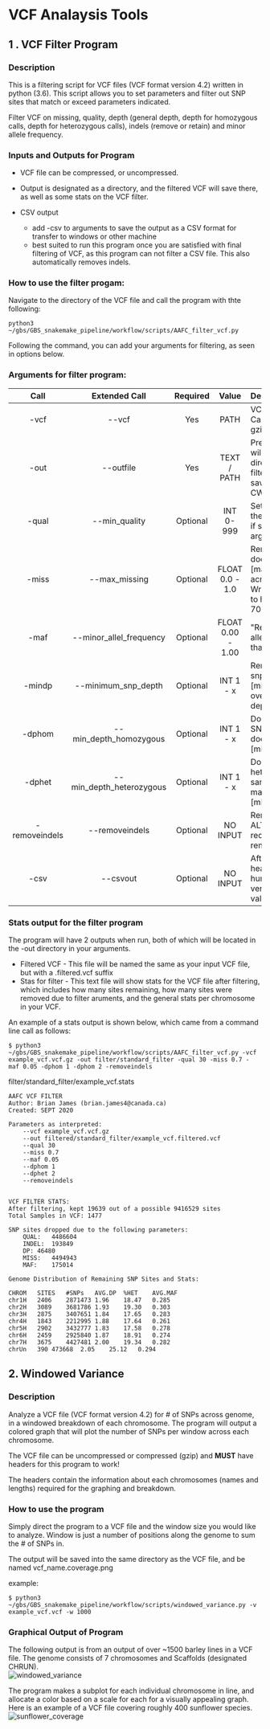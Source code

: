 # VCF Analaysis Tools

## **1 . VCF Filter Program**

### **Description**
This is a filtering script for VCF files (VCF format version 4.2) written in python (3.6).  This script allows you to set parameters and filter out SNP sites that match or exceed parameters indicated. 

Filter VCF on missing, quality, depth (general depth, depth for homozygous calls, depth for heterozygous calls), indels (remove or retain) and minor allele frequency.

### **Inputs and Outputs for Program**

- VCF file can be compressed, or uncompressed.  

- Output is designated as a directory, and the filtered VCF will save there, as well as some stats on the VCF filter.

- CSV output  
    - add -csv to arguments to save the output as a CSV format for transfer to windows or other machine
    - best suited to run this program once you are satisfied with final filtering of VCF, as this program can not filter a CSV file. This also automatically removes indels.


### **How to use the filter progam:**
Navigate to the directory of the VCF file and call the program with thte following:

```
python3 ~/gbs/GBS_snakemake_pipeline/workflow/scripts/AAFC_filter_vcf.py 
```
Following the command, you can add your arguments for filtering, as seen in options below.


### **Arguments for filter program:**
| Call | Extended Call | Required | Value | Description |
| :--: | :----: | :-----: | :----------: | :--------------- |
| -vcf | --vcf | Yes | PATH | VCF file you want to filter.  Can be compressed with gzip or uncompressed |
| -out | --outfile | Yes | TEXT / PATH | Prefix for this filter, this will be the name of a new directory where the filtered VCF file will be saved (relative to path of CWD) |
| -qual | --min_quality | Optional | INT 0-999 | Set the QUAL minimum for the SNP site, remove SNP if score is below [qual] argument |
| -miss | --max_missing | Optional | FLOAT 0.0 - 1.0 | Remove SNP site if site doesn't have AT LEAST [max_missing] calls across all samples in site. Written as % of samples to have a call ie. 0.7 == 70% of samples with call) |
| -maf | --minor_allel_frequency | Optional | FLOAT 0.00 - 1.00 | "Remove SNP site if minor allele frequency is LOWER than [minor_allele_freq] |
| -mindp | --minimum_snp_depth | Optional | INT 1 - x | Remove SNP site when snp depth is BELOW [minimimum_snp_depth], over_rides homo/het depth if higher |
| -dphom | --min_depth_homozygous | Optional | INT 1 - x | Do not count homozygous SNP for sample if depth doesn't match or exceed [min_depth_homozygous] |
| -dphet | --min_depth_heterozygous | Optional | INT 1 - x | Do not count heterozygous SNP for sample if depth doesn't match or exceed [min_depth_heterozygous] |
| -removeindels | --removeindels | Optional | NO INPUT | Remove SNP site if REF or ALT is an indel. No value required after [-removeindels] |
| -csv | --csvout | Optional | NO INPUT | After filtering, remove headers and return a human readable CSV version of the VCF. No value required after [-csv] |

### **Stats output for the filter program**
The program will have 2 outputs when run, both of which will be located in the -out directory in your arguments.

- Filtered VCF - This file will be named the same as your input VCF file, but with a .filtered.vcf suffix
- Stas for filter - This text file will show stats for the VCF file after filtering, which includes how many sites remaining, how many sites were removed due to filter aruments, and the general stats per chromosome in your VCF.  

An example of a stats output is shown below, which came from a command line call as follows:

```
$ python3 ~/gbs/GBS_snakemake_pipeline/workflow/scripts/AAFC_filter_vcf.py -vcf example_vcf.vcf.gz -out filter/standard_filter -qual 30 -miss 0.7 - maf 0.05 -dphom 1 -dphom 2 -removeindels
```
filter/standard_filter/example_vcf.stats
```
AAFC VCF FILTER
Author: Brian James (brian.james4@canada.ca)
Created: SEPT 2020

Parameters as interpreted:
	--vcf example_vcf.vcf.gz
	--out filtered/standard_filter/example_vcf.filtered.vcf
	--qual 30
	--miss 0.7
	--maf 0.05
	--dphom 1
	--dphet 2
	--removeindels
	

VCF FILTER STATS:
After filtering, kept 19639 out of a possible 9416529 sites
Total Samples in VCF: 1477

SNP sites dropped due to the following parameters:
	QUAL:	4486604
	INDEL:	193849
	DP:	46480
	MISS:	4494943
	MAF:	175014

Genome Distribution of Remaining SNP Sites and Stats:

CHROM	SITES	#SNPs	AVG.DP	%HET	AVG.MAF
chr1H	2406	2871473	1.96	18.47	0.285
chr2H	3089	3681786	1.93	19.30	0.303
chr3H	2875	3407651	1.84	17.65	0.283
chr4H	1843	2212995	1.88	17.64	0.261
chr5H	2902	3432777	1.83	17.58	0.278
chr6H	2459	2925840	1.87	18.91	0.274
chr7H	3675	4427481	2.00	19.34	0.282
chrUn	390	473668	2.05	25.12	0.294            
```

## **2. Windowed Variance**

### **Description**
Analyze a VCF file (VCF format version 4.2) for # of SNPs across genome, in a windowed breakdown of each chromosome. The program will output a colored graph that will plot the number of SNPs per window across each chromosome.

The VCF file can be uncompressed or compressed (gzip) and **MUST** have headers for this program to work!

The headers contain the information about each chromosomes (names and lengths) required for the graphing and breakdown. 

### **How to use the program**
Simply direct the program to a VCF file and the window size you would like to analyze.  Window is just a number of positions along the genome to sum the # of SNPs in.  

The output will be saved into the same directory as the VCF file, and be named vcf_name.coverage.png

example:
```
$ python3 ~/gbs/GBS_snakemake_pipeline/workflow/scripts/windowed_variance.py -v example_vcf.vcf -w 1000
```

### Graphical Output of Program
The following output is from an output of over ~1500 barley lines in a VCF file. The genome consists of 7 chromosomes and Scaffolds (designated CHRUN).  
![windowed_variance](https://github.com/elderberry-smells/GBS_snakemake_pipeline/blob/master/workflow/resources/images/example_VCF_coverage.png?raw=true)

The program makes a subplot for each individual chromosome in line, and allocate a color based on a scale for each for a visually appealing graph.  Here is an example of a VCF file covering roughly 400 sunflower species.
![sunflower_coverage](https://github.com/elderberry-smells/GBS_snakemake_pipeline/blob/master/workflow/resources/images/example_sunflower_coverage.png?raw=true)
